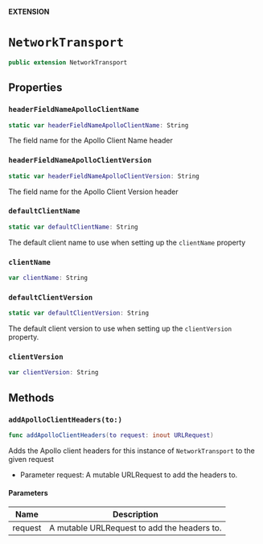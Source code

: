 **EXTENSION**

# `NetworkTransport`
```swift
public extension NetworkTransport
```

## Properties
### `headerFieldNameApolloClientName`

```swift
static var headerFieldNameApolloClientName: String
```

The field name for the Apollo Client Name header

### `headerFieldNameApolloClientVersion`

```swift
static var headerFieldNameApolloClientVersion: String
```

The field name for the Apollo Client Version header

### `defaultClientName`

```swift
static var defaultClientName: String
```

The default client name to use when setting up the `clientName` property

### `clientName`

```swift
var clientName: String
```

### `defaultClientVersion`

```swift
static var defaultClientVersion: String
```

The default client version to use when setting up the `clientVersion` property.

### `clientVersion`

```swift
var clientVersion: String
```

## Methods
### `addApolloClientHeaders(to:)`

```swift
func addApolloClientHeaders(to request: inout URLRequest)
```

Adds the Apollo client headers for this instance of `NetworkTransport` to the given request
- Parameter request: A mutable URLRequest to add the headers to.

#### Parameters

| Name | Description |
| ---- | ----------- |
| request | A mutable URLRequest to add the headers to. |